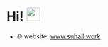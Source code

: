 # Hi! <img src="https://media.giphy.com/media/hvRJCLFzcasrR4ia7z/giphy.gif" width="30">

- 🌐 website: www.suhail.work
